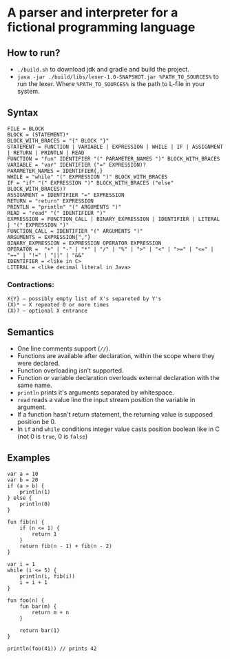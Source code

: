 # A parser and interpreter for a fictional programming language

## How to run?
* `./build.sh` to download jdk and gradle and build the project.
* `java -jar ./build/libs/lexer-1.0-SNAPSHOT.jar %PATH_TO_SOURCES%` to run the lexer. Where `%PATH_TO_SOURCES%` is the path to L-file in your system.


## Syntax
```
FILE = BLOCK
BLOCK = (STATEMENT)*
BLOCK_WITH_BRACES = "{" BLOCK "}"
STATEMENT = FUNCTION | VARIABLE | EXPRESSION | WHILE | IF | ASSIGNMENT | RETURN | PRINTLN | READ
FUNCTION = "fun" IDENTIFIER "(" PARAMETER_NAMES ")" BLOCK_WITH_BRACES
VARIABLE = "var" IDENTIFIER ("=" EXPRESSION)?
PARAMETER_NAMES = IDENTIFIER{,}
WHILE = "while" "(" EXPRESSION ")" BLOCK_WITH_BRACES
IF = "if" "(" EXPRESSION ")" BLOCK_WITH_BRACES ("else" BLOCK_WITH_BRACES)?
ASSIGNMENT = IDENTIFIER "=" EXPRESSION
RETURN = "return" EXPRESSION
PRINTLN = "println" "(" ARGUMENTS ")"
READ = "read" "(" IDENTIFIER ")"
EXPRESSION = FUNCTION_CALL | BINARY_EXPRESSION | IDENTIFIER | LITERAL | "(" EXPRESSION ")"
FUNCTION_CALL = IDENTIFIER "(" ARGUMENTS ")"
ARGUMENTS = EXPRESSION{","}
BINARY_EXPRESSION = EXPRESSION OPERATOR EXPRESSION
OPERATOR =  "+" | "-" | "*" | "/" | "%" | ">" | "<" | ">=" | "<=" | "==" | "!=" | "||" | "&&"
IDENTIFIER = <like in C>
LITERAL = <like decimal literal in Java>

```

### Contractions:
```
X{Y} – possibly empty list of X's separeted by Y's
(X)* – X repeated 0 or more times
(X)? – optional X entrance
```

## Semantics
- One line comments support (`//`).
- Functions are available after declaration, within the scope where they were declared.
- Function overloading isn't supported.
- Function or variable declaration overloads external declaration with the same name.
- `println` prints it's arguments separated by whitespace.
- `read` reads a value line the input stream position the variable in argument.
- If a function hasn't return statement, the returning value is supposed position be 0.
- In `if` and `while` conditions integer value casts position boolean like in C (not 0 is `true`, 0 is `false`)

## Examples
```
var a = 10
var b = 20
if (a > b) {
    println(1)
} else {
    println(0)
}
```

```
fun fib(n) {
    if (n <= 1) {
        return 1
    }
    return fib(n - 1) + fib(n - 2)
}

var i = 1
while (i <= 5) {
    println(i, fib(i))
    i = i + 1
}
```

```
fun foo(n) {
    fun bar(m) {
        return m + n
    }

    return bar(1)
}

println(foo(41)) // prints 42
```
